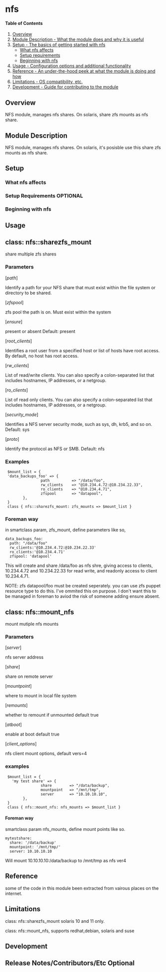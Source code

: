 # nfs

#### Table of Contents

1. [Overview](#overview)
2. [Module Description - What the module does and why it is useful](#module-description)
3. [Setup - The basics of getting started with nfs](#setup)
    * [What nfs affects](#what-nfs-affects)
    * [Setup requirements](#setup-requirements)
    * [Beginning with nfs](#beginning-with-nfs)
4. [Usage - Configuration options and additional functionality](#usage)
5. [Reference - An under-the-hood peek at what the module is doing and how](#reference)
5. [Limitations - OS compatibility, etc.](#limitations)
6. [Development - Guide for contributing to the module](#development)

## Overview
NFS module, manages nfs shares.
On solaris, share zfs mounts as nfs share.

## Module Description
NFS module, manages nfs shares.
On solaris, it's posisble use this share zfs mounts as nfs share.


## Setup

### What nfs affects

### Setup Requirements **OPTIONAL**


### Beginning with nfs

## Usage

## class: nfs::sharezfs_mount

share multiple zfs shares

### Parameters

[*path*]

 Identify a path for your NFS share that must exist within the file system or directory to be shared. 

[*zfspool*]

 zfs pool the path is on. Must exist within the system 

[*ensure*]

 present or absent
 Default: present

[*root_clients*]

 Identifies a root user from a specified host or list of hosts have root access. By default, no host has root access.

[*rw_clients*]

 List of read/write clients. You can also specify a colon-separated list that includes hostnames, IP addresses, or a netgroup.

[*ro_clients*]

 List of read only clients. You can also specify a colon-separated list that includes hostnames, IP addresses, or a netgroup.

[*security_mode*]

 Identifies a NFS server security mode, such as sys, dh, krb5, and so on.
 Default: sys

[*proto*]

 Identify the protocol as NFS or SMB.
  Default: nfs

### Examples
````
 $mount_list = {
 'data_backups_foo' => { 
                path          => "/data/foo",
                rw_clients    => "@10.234.4.72:@10.234.22.33",
                ro_clients    => "@10.234.4.71",
                zfspool       => "datapool",
        },
 }
 class { nfs::sharezfs_mount: zfs_mounts => $mount_list }
````


### Foreman way

in smartclass param, zfs_mount, define parameters like so,

````
data_backups_foo:
  path: "/data/foo"
  rw_clients:'@10.234.4.72:@10.234.22.33'
  ro_clients:'@10.234.4.71'
  zfspool: 'datapool'
````
This will create and share /data/foo as nfs shre,  giving access to clients, 10.234.4.72 and 10.234.22.33 for read write, and readonly access to client 10.234.4.71.

NOTE: zfs datapool/foo must be created seperately. you can use zfs puppet resource type to do this. I've ommited this on purpose. I don't want this to be managed in foreman to aviod the risk of someone adding ensure absent.


## class: nfs::mount_nfs

mount mutiple nfs mounts

### Parameters
 [*server*]

 nfs server address

 [*share*]

 share on remote server

 [*mountpoint*]

 where to mount in local file system

 [*remounts*]

 whether to remount if unmounted
 default true

 [*atboot*]

 enable at boot
 default true

 [*client_options*]

 nfs client mount options, default vers=4 

### examples

````
 $mount_list = {
   'my test share' => { 
                share        => "/data/backup",
                mountpoint   => "/mnt/tmp",
                server       => "10.10.10.10",
        },
 }
 class { nfs::mount_nfs: nfs_mounts => $mount_list }
````

#### Foreman way
smartclass param nfs_mounts, define mount points like so.

````
mytestshare:
  share: '/data/backup'
  mountpoint: '/mnt/tmp/'
  server: 10.10.10.10

````

Will mount 10.10.10.10:/data/backup to /mnt/tmp as nfs ver4

## Reference

some of the code in this module  been extracted from vairous places on the internet.

## Limitations
class: nfs::sharezfs_mount solaris 10 and 11 only.

class: nfs::mount_nfs, supports redhat,debian, solaris and suse


## Development

## Release Notes/Contributors/Etc **Optional**
